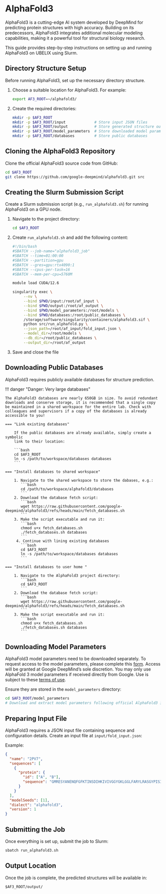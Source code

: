 # AlphaFold3

AlphaFold3 is a cutting-edge AI system developed by DeepMind for predicting protein structures with high accuracy. Building on its predecessors, AlphaFold3 integrates additional molecular modeling capabilities, making it a powerful tool for structural biology research.

This guide provides step-by-step instructions on setting up and running AlphaFold3 on UBELIX using Slurm.

## Directory Structure Setup

Before running AlphaFold3, set up the necessary directory structure.

1. Choose a suitable location for AlphaFold3. For example:
   ```bash
   export AF3_ROOT=~/alphafold3/
   ```
2. Create the required directories:
   ```bash
   mkdir -p $AF3_ROOT
   mkdir -p $AF3_ROOT/input             # Store input JSON files
   mkdir -p $AF3_ROOT/output            # Store generated structure outputs
   mkdir -p $AF3_ROOT/model_parameters  # Store downloaded model parameters
   mkdir -p $AF3_ROOT/databases         # Store public databases
   ```

## Cloning the AlphaFold3 Repository

Clone the official AlphaFold3 source code from GitHub:

```bash
cd $AF3_ROOT
git clone https://github.com/google-deepmind/alphafold3.git src
```

## Creating the Slurm Submission Script

Create a Slurm submission script (e.g., `run_alphafold3.sh`) for running AlphaFold3 on a GPU node.

1. Navigate to the project directory:
   ```bash
   cd $AF3_ROOT
   ```
2. Create `run_alphafold3.sh` and add the following content:
   ```bash
   #!/bin/bash
   #SBATCH --job-name="alphafold3_job"
   #SBATCH --time=01:00:00
   #SBATCH --partition=gpu
   #SBATCH --gres=gpu:rtx4090:1
   #SBATCH --cpus-per-task=16
   #SBATCH --mem-per-cpu=5760M

   module load CUDA/12.6

   singularity exec \
        --nv \
        --bind $PWD/input:/root/af_input \
        --bind $PWD/output:/root/af_output \
        --bind $PWD/model_parameters:/root/models \
        --bind $PWD/databases:/root/public_databases \
        /storage/software/singularity/containers/alphafold3.sif \
        python src/run_alphafold.py \
        --json_path=/root/af_input/fold_input.json \
        --model_dir=/root/models \
        --db_dir=/root/public_databases \
        --output_dir=/root/af_output
   ```
4. Save and close the file

## Downloading Public Databases

AlphaFold3 requires publicly available databases for structure prediction.

!!! danger "Danger: Very large databases"

    The AlphaFold3 databases are nearly 650GB in size. To avoid redundant downloads and conserve storage, it is recommended that a single copy be maintained in a shared workspace for the entire lab. Check with colleagues and supervisors if a copy of the databases is already accessible to you!

    === "Link existing databases"

        If the public databases are already available, simply create a symbolic
        link to their location:

        ```bash
        cd $AF3_ROOT
        ln -s /path/to/workspace/databases databases
        ```

    === "Install databases to shared workspace"

        1. Navigate to the shared workspace to store the dabases, e.g.:
           ```bash
           cd /path/to/workspace/alphafold3/databases
           ```
        2. Download the database fetch script:
           ```bash
           wget https://raw.githubusercontent.com/google-deepmind/alphafold3/refs/heads/main/fetch_databases.sh
           ```
        3. Make the script executable and run it:
           ```bash
           chmod u+x fetch_databases.sh
           ./fetch_databases.sh databases
           ```
         4. Continue with lining existing databases
           ```bash
           cd $AF3_ROOT
           ln -s /path/to/workspace/databases databases
           ```

    === "Install databases to user home "

        1. Navigate to the AlphaFold3 project directory:
           ```bash
           cd $AF3_ROOT
           ```
        2. Download the database fetch script:
           ```bash
           wget https://raw.githubusercontent.com/google-deepmind/alphafold3/refs/heads/main/fetch_databases.sh
           ```
        3. Make the script executable and run it:
           ```bash
           chmod u+x fetch_databases.sh
           ./fetch_databases.sh databases
           ```

## Downloading Model Parameters

AlphaFold3 model parameters need to be downloaded separately. To request access to the model parameters, please complete this [form](https://forms.gle/svvpY4u2jsHEwWYS6). Access will be granted at Google DeepMind’s sole discretion. You may only use AlphaFold 3 model parameters if received directly from Google. Use is subject to these [terms of use](https://github.com/google-deepmind/alphafold3/blob/main/WEIGHTS_TERMS_OF_USE.md).

Ensure they are stored in the `model_parameters` directory:

```bash
cd $AF3_ROOT/model_parameters
# Download and extract model parameters following official AlphaFold3 instructions.
```

## Preparing Input File

AlphaFold3 requires a JSON input file containing sequence and configuration details. Create an input file at `input/fold_input.json`:

Example:

```json
{
  "name": "2PV7",
  "sequences": [
    {
      "protein": {
        "id": ["A", "B"],
        "sequence": "GMRESYANENQFGFKTINSDIHKIVIVGGYGKLGGLFARYLRASGYPISILDREDWAVAESILANADVVIVSVPINLTLETIERLKPYLTENMLLADLTSVKREPLAKMLEVHTGAVLGLHPMFGADIASMAKQVVVRCDGRFPERYEWLLEQIQIWGAKIYQTNATEHDHNMTYIQALRHFSTFANGLHLSKQPINLANLLALSSPIYRLELAMIGRLFAQDAELYADIIMDKSENLAVIETLKQTYDEALTFFENNDRQGFIDAFHKVRDWFGDYSEQFLKESRQLLQQANDLKQG"
      }
    }
  ],
  "modelSeeds": [1],
  "dialect": "alphafold3",
  "version": 1
}
```

## Submitting the Job

Once everything is set up, submit the job to Slurm:

```bash
sbatch run_alphafold3.sh
```

## Output Location

Once the job is complete, the predicted structures will be available in:

```
$AF3_ROOT/output/
```

